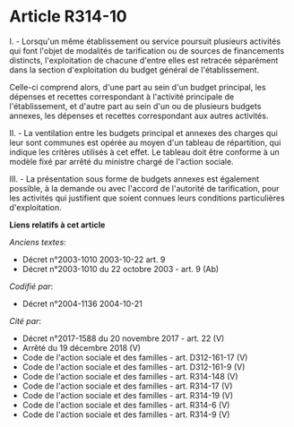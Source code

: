# Article R314-10

I. - Lorsqu'un même établissement ou service poursuit plusieurs activités qui font l'objet de modalités de tarification ou de
sources de financements distincts, l'exploitation de chacune d'entre elles est retracée séparément dans la section
d'exploitation du budget général de l'établissement.

Celle-ci comprend alors, d'une part au sein d'un budget principal, les dépenses et recettes correspondant à l'activité
principale de l'établissement, et d'autre part au sein d'un ou de plusieurs budgets annexes, les dépenses et recettes
correspondant aux autres activités.

II. - La ventilation entre les budgets principal et annexes des charges qui leur sont communes est opérée au moyen d'un
tableau de répartition, qui indique les critères utilisés à cet effet. Le tableau doit être conforme à un modèle fixé par
arrêté du ministre chargé de l'action sociale.

III. - La présentation sous forme de budgets annexes est également possible, à la demande ou avec l'accord de l'autorité de
tarification, pour les activités qui justifient que soient connues leurs conditions particulières d'exploitation.

**Liens relatifs à cet article**

_Anciens textes_:

  - Décret n°2003-1010 2003-10-22 art. 9
  - Décret n°2003-1010 du 22 octobre 2003 - art. 9 (Ab)

_Codifié par_:

  - Décret n°2004-1136 2004-10-21

_Cité par_:

  - Décret n°2017-1588 du 20 novembre 2017 - art. 22 (V)
  - Arrêté du 19 décembre 2018 (V)
  - Code de l'action sociale et des familles - art. D312-161-17 (V)
  - Code de l'action sociale et des familles - art. D312-161-9 (V)
  - Code de l'action sociale et des familles - art. R314-148 (V)
  - Code de l'action sociale et des familles - art. R314-17 (V)
  - Code de l'action sociale et des familles - art. R314-19 (V)
  - Code de l'action sociale et des familles - art. R314-6 (V)
  - Code de l'action sociale et des familles - art. R314-9 (V)
